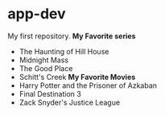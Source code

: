# app-dev
My first repository.
**My Favorite series**
- The Haunting of Hill House
- Midnight Mass
- The Good Place
- Schitt's Creek
**My Favorite Movies**
- Harry Potter and the Prisoner of Azkaban
- Final Destination 3
- Zack Snyder's Justice League
